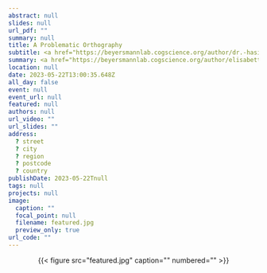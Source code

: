 ```yaml
---
abstract: null
slides: null
url_pdf: ""
summary: null
title: A Problematic Orthography
subtitle: <a href="https://beyersmannlab.cogscience.org/author/dr.-hasibe-kahraman/" target="_blank">Dr. Hasibe Kahraman</a> received this competitive aware for her project *The two languages of the bilingual mind- An EEG study into cross-language morphological transfer*. 
summary: <a href="https://beyersmannlab.cogscience.org/author/elisabetta-de-simone/" target="_blank">Elisabetta DeSimone</a> was tasked with creating an engaging video summary of her research (22 May 2023).
location: null
date: 2023-05-22T13:00:35.648Z
all_day: false
event: null
event_url: null
featured: null
authors: null
url_video: ""
url_slides: ""
address:
  ? street
  ? city
  ? region
  ? postcode
  ? country
publishDate: 2023-05-22Tnull
tags: null
projects: null
image:
  caption: ""
  focal_point: null
  filename: featured.jpg
  preview_only: true
url_code: ""
---
```


<center>{{< figure src="featured.jpg" caption="" numbered="" >}}</center>

